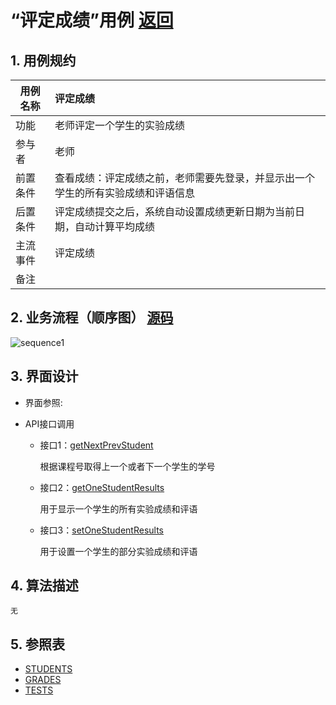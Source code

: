 # “评定成绩”用例 [返回](../README.md)
## 1. 用例规约

|用例名称|评定成绩|
|-------|:-------------|
|功能|老师评定一个学生的实验成绩|
|参与者|老师|
|前置条件|查看成绩：评定成绩之前，老师需要先登录，并显示出一个学生的所有实验成绩和评语信息|
|后置条件| 评定成绩提交之后，系统自动设置成绩更新日期为当前日期，自动计算平均成绩|
|主流事件| 评定成绩|
|备注| |

## 2. 业务流程（顺序图） [源码](../src/成绩录入.puml)
![sequence1](../img/成绩录入.png) 

    
## 3. 界面设计
- 界面参照: 

- API接口调用

    - 接口1：[getNextPrevStudent](../接口/getNextPrevStudent.md)
        
        根据课程号取得上一个或者下一个学生的学号
        
    - 接口2：[getOneStudentResults](../接口/getOneStudentResults.md)
        
        用于显示一个学生的所有实验成绩和评语
         
    - 接口3：[setOneStudentResults](../接口/setOneStudentResults.md)
    
        用于设置一个学生的部分实验成绩和评语
    
## 4. 算法描述
    无
    
## 5. 参照表

- [STUDENTS](../数据库设计.md/#STUDENTS)
- [GRADES](../数据库设计.md/#GRADES)
- [TESTS](../数据库设计.md/#TESTS)

